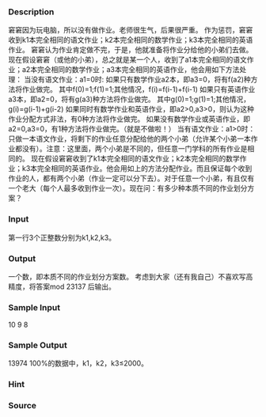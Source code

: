 
### Description
窘窘因为玩电脑，所以没有做作业。老师很生气，后果很严重。 
作为惩罚，窘窘收到k1本完全相同的语文作业；k2本完全相同的数学作业；k3本完全相同的英语作业。 
窘窘认为作业肯定做不完，于是，他就准备将作业分给他的小弟们去做。 
现在假设窘窘（或他的小弟），总之就是某一个人，收到了a1本完全相同的语文作业；a2本完全相同的数学作业；a3本完全相同的英语作业，他会用如下方法处理： 
当没有语文作业：a1=0时: 
如果只有数学作业a2本，即a3=0，将有f(a2)种方法将作业做完。 
其中f(0)=1;f(1)=1;其他情况，f(i)=f(i-1)+f(i-1) 
如果只有英语作业a3本，即a2=0，将有g(a3)种方法将作业做完。 
其中g(0)=1;g(1)=1;其他情况，g(i)=g(i-1)+g(i-2) 
如果同时有数学作业和英语作业，即a2>0,a3>0，则认为这种作业分配方式非法，有0种方法将作业做完。 
如果没有数学作业或英语作业，即a2=0,a3=0，有1种方法将作业做完。（就是不做啦！） 
当有语文作业：a1>0时： 
只做一本语文作业，将剩下的作业任意分配给他的两个小弟（允许某个小弟一本作业都没有）。注意：这里面，两个小弟是不同的，但任意一门学科的所有作业是相同的。 
现在假设窘窘收到了k1本完全相同的语文作业；k2本完全相同的数学作业；k3本完全相同的英语作业。他会用如上的方法分配作业。而且保证每个收到作业的人，都有两个小弟（作业一定可以分下去）。对于任意一个小弟，有且仅有一个老大（每个人最多收到作业一次）。现在问：有多少种本质不同的作业划分方案？ 

### Input

第一行3个正整数分别为k1,k2,k3。 

### Output
一个数，即本质不同的作业划分方案数。 
考虑到大家（还有我自己）不喜欢写高精度，将答案mod 23137 后输出。 

### Sample Input
10 9 8



### Sample Output

13974
100%的数据中，k1，k2，k3≤2000。


### Hint

### Source
